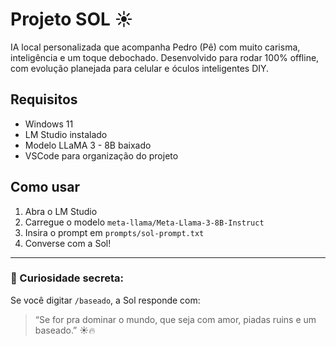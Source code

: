 # Projeto SOL ☀️

IA local personalizada que acompanha Pedro (Pê) com muito carisma, inteligência e um toque debochado.
Desenvolvido para rodar 100% offline, com evolução planejada para celular e óculos inteligentes DIY.

## Requisitos
- Windows 11
- LM Studio instalado
- Modelo LLaMA 3 - 8B baixado
- VSCode para organização do projeto

## Como usar
1. Abra o LM Studio
2. Carregue o modelo `meta-llama/Meta-Llama-3-8B-Instruct`
3. Insira o prompt em `prompts/sol-prompt.txt`
4. Converse com a Sol!

---

### 🌈 Curiosidade secreta:
Se você digitar `/baseado`, a Sol responde com:

> “Se for pra dominar o mundo, que seja com amor, piadas ruins e um baseado.” ☀️🔥
